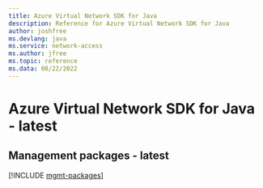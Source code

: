 ```yaml
---
title: Azure Virtual Network SDK for Java
description: Reference for Azure Virtual Network SDK for Java
author: joshfree
ms.devlang: java
ms.service: network-access
ms.author: jfree
ms.topic: reference
ms.data: 08/22/2022
---
```

# Azure Virtual Network SDK for Java - latest

## Management packages - latest
[!INCLUDE [mgmt-packages](virtual-network-mgmt-index.md)]